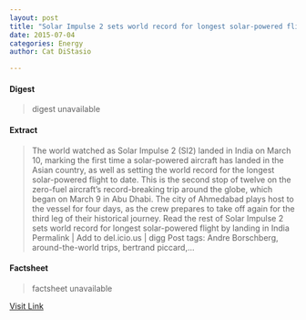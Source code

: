 ```yaml
---
layout: post
title: "Solar Impulse 2 sets world record for longest solar-powered flight by landing in India"
date: 2015-07-04
categories: Energy
author: Cat DiStasio

---
```



#### Digest
>digest unavailable

#### Extract
>The world watched as Solar Impulse 2 (SI2) landed in India on March 10, marking the first time a solar-powered aircraft has landed in the Asian country, as well as setting the world record for the longest solar-powered flight to date. This is the second stop of twelve on the zero-fuel aircraft&#8217;s record-breaking trip around the globe, which began on March 9 in Abu Dhabi. The city of Ahmedabad plays host to the vessel for four days, as the crew prepares to take off again for the third leg of their historical journey. Read the rest of Solar Impulse 2 sets world record for longest solar-powered flight by landing in India Permalink | Add to del.icio.us | digg Post tags: Andre Borschberg, around-the-world trips, bertrand piccard,...

#### Factsheet
>factsheet unavailable

[Visit Link](http://inhabitat.com/solar-impulse-2-sets-world-record-for-longest-solar-powered-flight-by-landing-in-india/)


